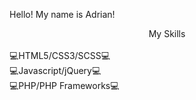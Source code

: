 Hello! 
My name is Adrian!

<center>My Skills</center><br>
💻HTML5/CSS3/SCSS💻<br>
💻Javascript/jQuery💻<br>
💻PHP/PHP Frameworks💻<br>
